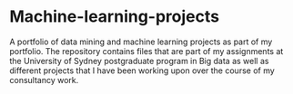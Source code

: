 # Machine-learning-projects
A portfolio of data mining and machine learning projects as part of my portfolio. The repository contains files that are part of my assignments at the University of Sydney postgraduate program in Big data as well as different projects that I have been working upon over the course of my consultancy work. 
